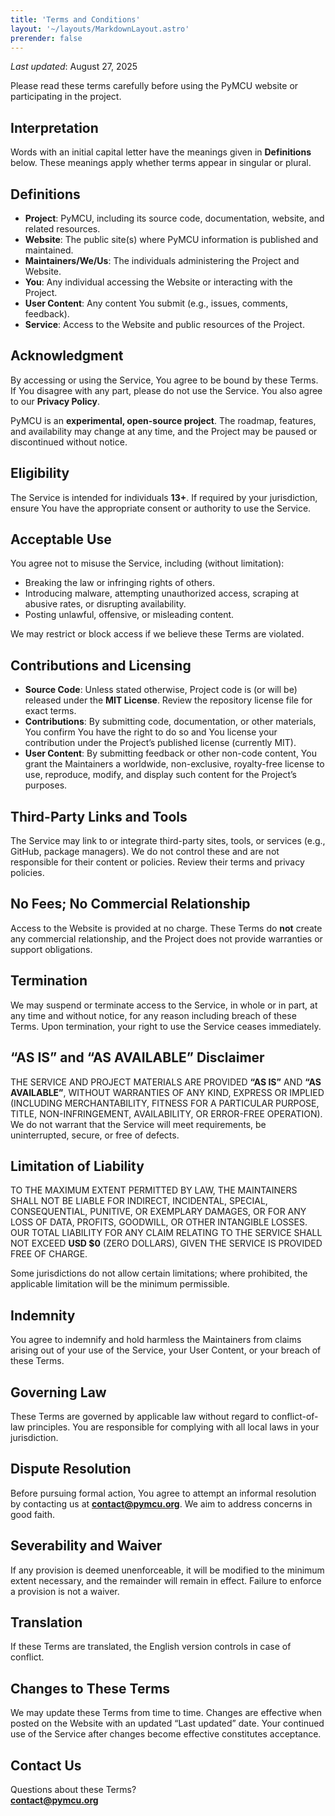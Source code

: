 ```yaml
---
title: 'Terms and Conditions'
layout: '~/layouts/MarkdownLayout.astro'
prerender: false
---
```


_Last updated_: August 27, 2025

Please read these terms carefully before using the PyMCU website or participating in the project.

## Interpretation

Words with an initial capital letter have the meanings given in **Definitions** below. These meanings apply whether terms appear in singular or plural.

## Definitions

- **Project**: PyMCU, including its source code, documentation, website, and related resources.
- **Website**: The public site(s) where PyMCU information is published and maintained.
- **Maintainers/We/Us**: The individuals administering the Project and Website.
- **You**: Any individual accessing the Website or interacting with the Project.
- **User Content**: Any content You submit (e.g., issues, comments, feedback).
- **Service**: Access to the Website and public resources of the Project.

## Acknowledgment

By accessing or using the Service, You agree to be bound by these Terms. If You disagree with any part, please do not use the Service. You also agree to our **Privacy Policy**.

PyMCU is an **experimental, open-source project**. The roadmap, features, and availability may change at any time, and the Project may be paused or discontinued without notice.

## Eligibility

The Service is intended for individuals **13+**. If required by your jurisdiction, ensure You have the appropriate consent or authority to use the Service.

## Acceptable Use

You agree not to misuse the Service, including (without limitation):

- Breaking the law or infringing rights of others.
- Introducing malware, attempting unauthorized access, scraping at abusive rates, or disrupting availability.
- Posting unlawful, offensive, or misleading content.

We may restrict or block access if we believe these Terms are violated.

## Contributions and Licensing

- **Source Code**: Unless stated otherwise, Project code is (or will be) released under the **MIT License**. Review the repository license file for exact terms.
- **Contributions**: By submitting code, documentation, or other materials, You confirm You have the right to do so and You license your contribution under the Project’s published license (currently MIT).
- **User Content**: By submitting feedback or other non-code content, You grant the Maintainers a worldwide, non-exclusive, royalty-free license to use, reproduce, modify, and display such content for the Project’s purposes.

## Third-Party Links and Tools

The Service may link to or integrate third-party sites, tools, or services (e.g., GitHub, package managers). We do not control these and are not responsible for their content or policies. Review their terms and privacy policies.

## No Fees; No Commercial Relationship

Access to the Website is provided at no charge. These Terms do **not** create any commercial relationship, and the Project does not provide warranties or support obligations.

## Termination

We may suspend or terminate access to the Service, in whole or in part, at any time and without notice, for any reason including breach of these Terms. Upon termination, your right to use the Service ceases immediately.

## “AS IS” and “AS AVAILABLE” Disclaimer

THE SERVICE AND PROJECT MATERIALS ARE PROVIDED **“AS IS”** AND **“AS AVAILABLE”**, WITHOUT WARRANTIES OF ANY KIND, EXPRESS OR IMPLIED (INCLUDING MERCHANTABILITY, FITNESS FOR A PARTICULAR PURPOSE, TITLE, NON-INFRINGEMENT, AVAILABILITY, OR ERROR-FREE OPERATION). We do not warrant that the Service will meet requirements, be uninterrupted, secure, or free of defects.

## Limitation of Liability

TO THE MAXIMUM EXTENT PERMITTED BY LAW, THE MAINTAINERS SHALL NOT BE LIABLE FOR INDIRECT, INCIDENTAL, SPECIAL, CONSEQUENTIAL, PUNITIVE, OR EXEMPLARY DAMAGES, OR FOR ANY LOSS OF DATA, PROFITS, GOODWILL, OR OTHER INTANGIBLE LOSSES. OUR TOTAL LIABILITY FOR ANY CLAIM RELATING TO THE SERVICE SHALL NOT EXCEED **USD $0** (ZERO DOLLARS), GIVEN THE SERVICE IS PROVIDED FREE OF CHARGE.

Some jurisdictions do not allow certain limitations; where prohibited, the applicable limitation will be the minimum permissible.

## Indemnity

You agree to indemnify and hold harmless the Maintainers from claims arising out of your use of the Service, your User Content, or your breach of these Terms.

## Governing Law

These Terms are governed by applicable law without regard to conflict-of-law principles. You are responsible for complying with all local laws in your jurisdiction.

## Dispute Resolution

Before pursuing formal action, You agree to attempt an informal resolution by contacting us at **contact@pymcu.org**. We aim to address concerns in good faith.

## Severability and Waiver

If any provision is deemed unenforceable, it will be modified to the minimum extent necessary, and the remainder will remain in effect. Failure to enforce a provision is not a waiver.

## Translation

If these Terms are translated, the English version controls in case of conflict.

## Changes to These Terms

We may update these Terms from time to time. Changes are effective when posted on the Website with an updated “Last updated” date. Your continued use of the Service after changes become effective constitutes acceptance.

## Contact Us

Questions about these Terms?  
**contact@pymcu.org**
